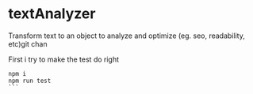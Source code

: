 # textAnalyzer
Transform text to an object to analyze and optimize (eg. seo, readability, etc)git chan

First i try to make the test do right

````
npm i
npm run test
```